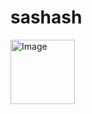 # sashash
<img width="103" alt="Image" src="https://github.com/user-attachments/assets/ea64b3d9-59cf-481e-badb-07f37de3b100" />
